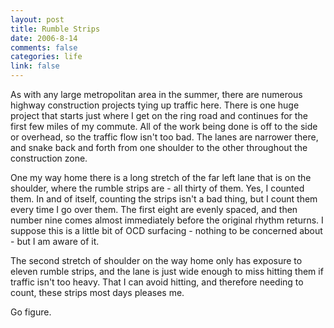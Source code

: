 ```yaml
--- 
layout: post
title: Rumble Strips
date: 2006-8-14
comments: false
categories: life
link: false
---
```

As with any large metropolitan area in the summer, there are numerous highway construction projects tying up traffic here. There is one huge project that starts just where I get on the ring road and continues for the first few miles of my commute. All of the work being done is off to the side or overhead, so the traffic flow isn't too bad. The lanes are narrower there, and snake back and forth from one shoulder to the other throughout the construction zone.

One my way home there is a long stretch of the far left lane that is on the shoulder, where the rumble strips are - all thirty of them. Yes, I counted them. In and of itself, counting the strips isn't a bad thing, but I count them every time I go over them. The first eight are evenly spaced, and then number nine comes almost immediately before the original rhythm returns. I suppose this is a little bit of OCD surfacing - nothing to be concerned about - but I am aware of it.

The second stretch of shoulder on the way home only has exposure to eleven rumble strips, and the lane is just wide enough to miss hitting them if traffic isn't too heavy. That I can avoid hitting, and therefore needing to count, these strips most days pleases me.

Go figure.
